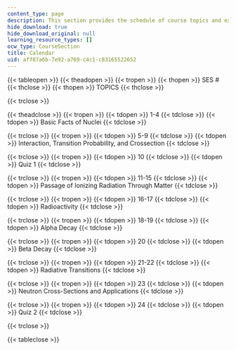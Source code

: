 ```yaml
---
content_type: page
description: This section provides the schedule of course topics and exams.
hide_download: true
hide_download_original: null
learning_resource_types: []
ocw_type: CourseSection
title: Calendar
uid: aff87a6b-7e92-a769-c4c1-c83165522652
---
```


{{< tableopen >}}
{{< theadopen >}}
{{< tropen >}}
{{< thopen >}}
SES #
{{< thclose >}}
{{< thopen >}}
TOPICS
{{< thclose >}}

{{< trclose >}}

{{< theadclose >}}
{{< tropen >}}
{{< tdopen >}}
1-4
{{< tdclose >}}
{{< tdopen >}}
Basic Facts of Nuclei
{{< tdclose >}}

{{< trclose >}}
{{< tropen >}}
{{< tdopen >}}
5-9
{{< tdclose >}}
{{< tdopen >}}
Interaction, Transition Probability, and Crossection
{{< tdclose >}}

{{< trclose >}}
{{< tropen >}}
{{< tdopen >}}
10
{{< tdclose >}}
{{< tdopen >}}
Quiz 1
{{< tdclose >}}

{{< trclose >}}
{{< tropen >}}
{{< tdopen >}}
11-15
{{< tdclose >}}
{{< tdopen >}}
Passage of Ionizing Radiation Through Matter
{{< tdclose >}}

{{< trclose >}}
{{< tropen >}}
{{< tdopen >}}
16-17
{{< tdclose >}}
{{< tdopen >}}
Radioactivity
{{< tdclose >}}

{{< trclose >}}
{{< tropen >}}
{{< tdopen >}}
18-19
{{< tdclose >}}
{{< tdopen >}}
Alpha Decay
{{< tdclose >}}

{{< trclose >}}
{{< tropen >}}
{{< tdopen >}}
20
{{< tdclose >}}
{{< tdopen >}}
Beta Decay
{{< tdclose >}}

{{< trclose >}}
{{< tropen >}}
{{< tdopen >}}
21-22
{{< tdclose >}}
{{< tdopen >}}
Radiative Transitions
{{< tdclose >}}

{{< trclose >}}
{{< tropen >}}
{{< tdopen >}}
23
{{< tdclose >}}
{{< tdopen >}}
Neutron Cross-Sections and Applications
{{< tdclose >}}

{{< trclose >}}
{{< tropen >}}
{{< tdopen >}}
24
{{< tdclose >}}
{{< tdopen >}}
Quiz 2
{{< tdclose >}}

{{< trclose >}}

{{< tableclose >}}